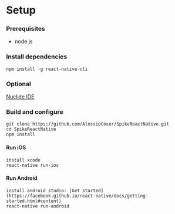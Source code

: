 # Setup
### Prerequisites
- node js

### Install dependencies
    npm install -g react-native-cli

### Optional
  [Nuclide IDE](https://nuclide.io/)

### Build and configure
    git clone https://github.com/AlessioCoser/SpikeReactNative.git
    cd SpikeReactNative
    npm install

#### Run iOS
    install xcode
    react-native run-ios
#### Run Android
    install android studio: [Get started](https://facebook.github.io/react-native/docs/getting-started.html#content)
    react-native run-android

